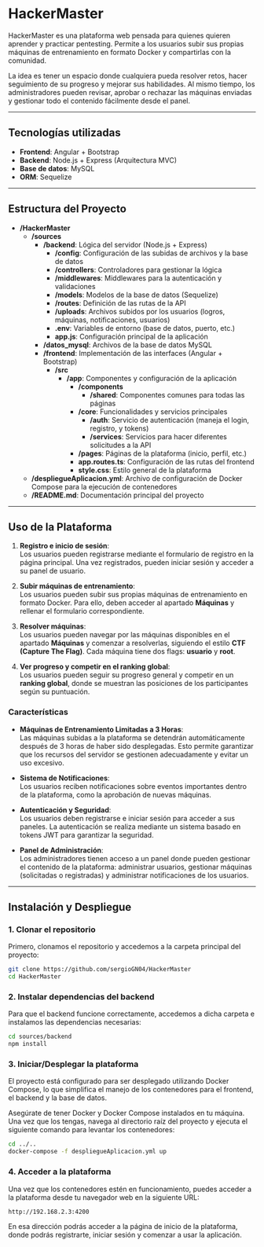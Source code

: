 # HackerMaster

HackerMaster es una plataforma web pensada para quienes quieren aprender y practicar pentesting. Permite a los usuarios subir sus propias máquinas de entrenamiento en formato Docker y compartirlas con la comunidad.

La idea es tener un espacio donde cualquiera pueda resolver retos, hacer seguimiento de su progreso y mejorar sus habilidades. Al mismo tiempo, los administradores pueden revisar, aprobar o rechazar las máquinas enviadas y gestionar todo el contenido fácilmente desde el panel.

---

## Tecnologías utilizadas

- **Frontend**: Angular + Bootstrap
- **Backend**: Node.js + Express (Arquitectura MVC)
- **Base de datos**: MySQL
- **ORM**: Sequelize

---

## Estructura del Proyecto

- **/HackerMaster**
  - **/sources**
    - **/backend**: Lógica del servidor (Node.js + Express)
      - **/config**: Configuración de las subidas de archivos y la base de datos
      - **/controllers**: Controladores para gestionar la lógica
      - **/middlewares**: Middlewares para la autenticación y validaciones
      - **/models**: Modelos de la base de datos (Sequelize)
      - **/routes**: Definición de las rutas de la API
      - **/uploads**: Archivos subidos por los usuarios (logros, máquinas, notificaciones, usuarios)
      - **.env**: Variables de entorno (base de datos, puerto, etc.)
      - **app.js**: Configuración principal de la aplicación
    - **/datos_mysql**: Archivos de la base de datos MySQL
    - **/frontend**: Implementación de las interfaces (Angular + Bootstrap)
      - **/src**
        - **/app**: Componentes y configuración de la aplicación
          - **/components**
            - **/shared**: Componentes comunes para todas las páginas
          - **/core**: Funcionalidades y servicios principales
            - **/auth**: Servicio de autenticación (maneja el login, registro, y tokens)
            - **/services**: Servicios para hacer diferentes solicitudes a la API
          - **/pages**: Páginas de la plataforma (inicio, perfil, etc.)
          - **app.routes.ts**: Configuración de las rutas del frontend
          - **style.css**: Estilo general de la plataforma
  - **/despliegueAplicacion.yml**: Archivo de configuración de Docker Compose para la ejecución de contenedores
  - **/README.md**: Documentación principal del proyecto

---

## Uso de la Plataforma

1. **Registro e inicio de sesión**:  
   Los usuarios pueden registrarse mediante el formulario de registro en la página principal. Una vez registrados, pueden iniciar sesión y acceder a su panel de usuario.

2. **Subir máquinas de entrenamiento**:  
   Los usuarios pueden subir sus propias máquinas de entrenamiento en formato Docker. Para ello, deben acceder al apartado **Máquinas** y rellenar el formulario correspondiente.

3. **Resolver máquinas**:  
   Los usuarios pueden navegar por las máquinas disponibles en el apartado **Máquinas** y comenzar a resolverlas, siguiendo el estilo **CTF (Capture The Flag)**. Cada máquina tiene dos flags: **usuario** y **root**.

4. **Ver progreso y competir en el ranking global**:  
   Los usuarios pueden seguir su progreso general y competir en un **ranking global**, donde se muestran las posiciones de los participantes según su puntuación.

### Características

- **Máquinas de Entrenamiento Limitadas a 3 Horas**:  
  Las máquinas subidas a la plataforma se detendrán automáticamente después de 3 horas de haber sido desplegadas. Esto permite garantizar que los recursos del servidor se gestionen adecuadamente y evitar un uso excesivo.

- **Sistema de Notificaciones**:  
  Los usuarios reciben notificaciones sobre eventos importantes dentro de la plataforma, como la aprobación de nuevas máquinas.

- **Autenticación y Seguridad**:  
  Los usuarios deben registrarse e iniciar sesión para acceder a sus paneles. La autenticación se realiza mediante un sistema basado en tokens JWT para garantizar la seguridad.

- **Panel de Administración**:  
  Los administradores tienen acceso a un panel donde pueden gestionar el contenido de la plataforma: administrar usuarios, gestionar máquinas (solicitadas o registradas) y administrar notificaciones de los usuarios.

---

## Instalación y Despliegue

### 1. Clonar el repositorio

Primero, clonamos el repositorio y accedemos a la carpeta principal del proyecto:

```bash
git clone https://github.com/sergioGN04/HackerMaster
cd HackerMaster
```

### 2. Instalar dependencias del backend

Para que el backend funcione correctamente, accedemos a dicha carpeta e instalamos las dependencias necesarias:

```bash
cd sources/backend
npm install
```

### 3. Iniciar/Desplegar la plataforma

El proyecto está configurado para ser desplegado utilizando Docker Compose, lo que simplifica el manejo de los contenedores para el frontend, el backend y la base de datos.

Asegúrate de tener Docker y Docker Compose instalados en tu máquina. Una vez que los tengas, navega al directorio raíz del proyecto y ejecuta el siguiente comando para levantar los contenedores:

```bash
cd ../..
docker-compose -f despliegueAplicacion.yml up
```

### 4. Acceder a la plataforma

Una vez que los contenedores estén en funcionamiento, puedes acceder a la plataforma desde tu navegador web en la siguiente URL:

```bash
http://192.168.2.3:4200
```

En esa dirección podrás acceder a la página de inicio de la plataforma, donde podrás registrarte, iniciar sesión y comenzar a usar la aplicación.
